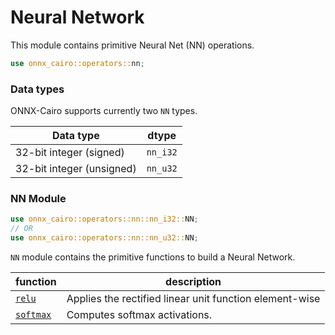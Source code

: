 # Neural Network

This module contains primitive Neural Net (NN) operations.

```rust
use onnx_cairo::operators::nn;
```

### Data types

ONNX-Cairo supports currently two `NN` types.

| Data type                 | dtype    |
| ------------------------- | -------- |
| 32-bit integer (signed)   | `nn_i32` |
| 32-bit integer (unsigned) | `nn_u32` |

### NN Module

```rust
use onnx_cairo::operators::nn::nn_i32::NN;
// OR 
use onnx_cairo::operators::nn::nn_u32::NN;
```

`NN` module contains the primitive functions to build a Neural Network.

| function                   | description                                             |
| -------------------------- | ------------------------------------------------------- |
| [`relu`](nn-relu.md)       | Applies the rectified linear unit function element-wise |
| [`softmax`](nn-softmax.md) | Computes softmax activations.                           |
